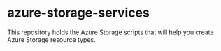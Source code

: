 # azure-storage-services
This repository holds the Azure Storage scripts that will help you create Azure Storage resource types.
